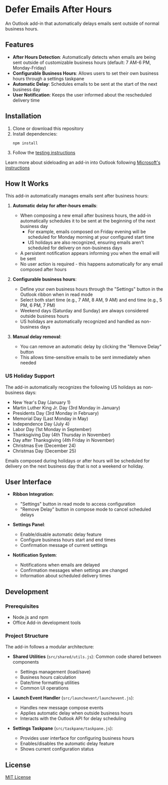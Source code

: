 # Defer Emails After Hours

An Outlook add-in that automatically delays emails sent outside of normal business hours.

## Features

- **After Hours Detection**: Automatically detects when emails are being sent outside of customizable business hours (default: 7 AM-6 PM, Monday-Friday)
- **Configurable Business Hours**: Allows users to set their own business hours through a settings taskpane
- **Automatic Delay**: Schedules emails to be sent at the start of the next business day
- **User Notification**: Keeps the user informed about the rescheduled delivery time

## Installation

1. Clone or download this repository
2. Install dependencies:
   ```
   npm install
   ```
3. Follow the [testing instructions](DEVELOPING.MD)

Learn more about sideloading an add-in into Outlook following [Microsoft's instructions](https://learn.microsoft.com/en-us/office/dev/add-ins/outlook/sideload-outlook-add-ins-for-testing)


## How It Works

This add-in automatically manages emails sent after business hours:

1. **Automatic delay for after-hours emails**:
   - When composing a new email after business hours, the add-in automatically schedules it to be sent at the beginning of the next business day
     - For example, emails composed on Friday evening will be scheduled for Monday morning at your configured start time
     - US holidays are also recognized, ensuring emails aren't scheduled for delivery on non-business days
   - A persistent notification appears informing you when the email will be sent
   - No user action is required - this happens automatically for any email composed after hours
   
2. **Configurable business hours**:
   - Define your own business hours through the "Settings" button in the Outlook ribbon when in read mode
   - Select both start time (e.g., 7 AM, 8 AM, 9 AM) and end time (e.g., 5 PM, 6 PM, 7 PM)
   - Weekend days (Saturday and Sunday) are always considered outside business hours
   - US holidays are automatically recognized and handled as non-business days

3. **Manual delay removal**:
   - You can remove an automatic delay by clicking the "Remove Delay" button
   - This allows time-sensitive emails to be sent immediately when needed

### US Holiday Support

The add-in automatically recognizes the following US holidays as non-business days:

- New Year's Day (January 1)
- Martin Luther King Jr. Day (3rd Monday in January)
- Presidents Day (3rd Monday in February)
- Memorial Day (Last Monday in May)
- Independence Day (July 4)
- Labor Day (1st Monday in September)
- Thanksgiving Day (4th Thursday in November)
- Day after Thanksgiving (4th Friday in November)
- Christmas Eve (December 24)
- Christmas Day (December 25)

Emails composed during holidays or after hours will be scheduled for delivery on the next business day that is not a weekend or holiday.

## User Interface

- **Ribbon Integration**:
  - "Settings" button in read mode to access configuration
  - "Remove Delay" button in compose mode to cancel scheduled delays

- **Settings Panel**:
  - Enable/disable automatic delay feature
  - Configure business hours start and end times
  - Confirmation message of current settings

- **Notification System**:
  - Notifications when emails are delayed
  - Confirmation messages when settings are changed
  - Information about scheduled delivery times

## Development

### Prerequisites

- Node.js and npm
- Office Add-in development tools

### Project Structure

The add-in follows a modular architecture:

- **Shared Utilities** (`src/shared/utils.js`): Common code shared between components
  - Settings management (load/save)
  - Business hours calculation
  - Date/time formatting utilities
  - Common UI operations

- **Launch Event Handler** (`src/launchevent/launchevent.js`):
  - Handles new message compose events
  - Applies automatic delay when outside business hours
  - Interacts with the Outlook API for delay scheduling

- **Settings Taskpane** (`src/taskpane/taskpane.js`):
  - Provides user interface for configuring business hours
  - Enables/disables the automatic delay feature
  - Shows current configuration status

## License

[MIT License](LICENSE)
